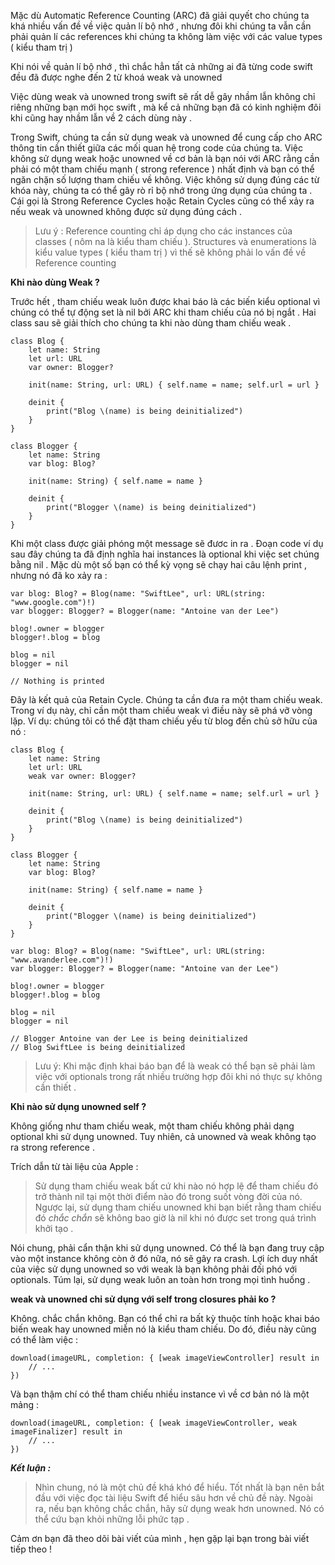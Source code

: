 Mặc dù Automatic Reference Counting (ARC) đã giải quyết cho chúng ta khá nhiều vấn đề về việc quản lí bộ nhớ , nhưng đôi khi chúng ta vẫn cần phải quản lí các references khi chúng ta không làm việc với các value types ( kiểu tham trị )

Khi nói về quản lí bộ nhớ , thì chắc hẳn tất cả những ai đã từng code swift đều đã được nghe đến 2 từ khoá weak và unowned 

Việc dùng weak và unowned trong swift sẽ rất dễ gây nhầm lẫn không chỉ riêng những bạn mới học swift , mà kể cả những bạn đã có kinh nghiệm đôi khi cũng hay nhầm lẫn về 2 cách dùng này .

Trong Swift, chúng ta cần sử dụng weak và unowned để cung cấp cho ARC thông tin cần thiết giữa các mối quan hệ trong code của chúng ta. Việc không sử dụng weak hoặc unowned về cơ bản là bạn nói với ARC rằng cần phải có một tham chiếu mạnh ( strong reference ) nhất định và bạn có thể ngăn chặn số lượng tham chiếu về không. Việc không sử dụng đúng các từ khóa này, chúng ta có thể gây rò rỉ bộ nhớ trong ứng dụng của chúng ta . Cái gọi là Strong Reference Cycles hoặc Retain Cycles cũng có thể xảy ra nếu weak và unowned không được sử dụng đúng cách .

> Lưu ý : Reference counting chỉ áp dụng cho các instances của classes ( nôm na là kiểu tham chiếu ). Structures và enumerations là kiểu value types ( kiểu tham trị ) vì thế sẽ không phải lo vấn đề về Reference counting 

**Khi nào dùng Weak ?**

Trước hết , tham chiếu weak luôn được khai báo là các biến kiểu optional vì chúng có thể tự động set là nil bởi ARC khi tham chiếu của nó bị ngắt . Hai class sau sẽ giải thích cho chúng ta khi nào dùng tham chiếu weak .

```
class Blog {
    let name: String
    let url: URL
    var owner: Blogger?

    init(name: String, url: URL) { self.name = name; self.url = url }

    deinit {
        print("Blog \(name) is being deinitialized")
    }
}

class Blogger {
    let name: String
    var blog: Blog?

    init(name: String) { self.name = name }

    deinit {
        print("Blogger \(name) is being deinitialized")
    }
}
```

Khi một class được giải phóng một message sẽ đươc in ra . Đoạn code ví dụ sau đây chúng ta đã định nghĩa hai instances là optional khi việc set chúng bằng nil . Mặc dù một số bạn có thể kỳ vọng sẽ chạy hai câu lệnh print , nhưng nó đã ko xảy ra :

```
var blog: Blog? = Blog(name: "SwiftLee", url: URL(string: "www.google.com")!)
var blogger: Blogger? = Blogger(name: "Antoine van der Lee")

blog!.owner = blogger
blogger!.blog = blog

blog = nil
blogger = nil

// Nothing is printed
```

Đây là kết quả của Retain Cycle. Chúng ta cần đưa ra một tham chiếu weak. Trong ví dụ này, chỉ cần một tham chiếu weak vì điều này sẽ phá vỡ vòng lặp. Ví dụ: chúng tôi có thể đặt tham chiếu yếu từ blog đến chủ sở hữu của nó :

```
class Blog {
    let name: String
    let url: URL
    weak var owner: Blogger?

    init(name: String, url: URL) { self.name = name; self.url = url }

    deinit {
        print("Blog \(name) is being deinitialized")
    }
}

class Blogger {
    let name: String
    var blog: Blog?

    init(name: String) { self.name = name }

    deinit {
        print("Blogger \(name) is being deinitialized")
    }
}

var blog: Blog? = Blog(name: "SwiftLee", url: URL(string: "www.avanderlee.com")!)
var blogger: Blogger? = Blogger(name: "Antoine van der Lee")

blog!.owner = blogger
blogger!.blog = blog

blog = nil
blogger = nil

// Blogger Antoine van der Lee is being deinitialized
// Blog SwiftLee is being deinitialized
```

> Lưu ý: Khi mặc định khai báo bạn để là weak có thể bạn sẽ phải làm việc với optionals trong rất nhiều trường hợp đôi khi nó thực sự không cần thiết .

**Khi nào sử dụng unowned self ?**

Không giống như tham chiếu weak, một tham chiếu không phải dạng optional khi sử dụng unowned. Tuy nhiên, cả unowned  và weak không tạo ra strong reference .

Trích dẫn từ tài liệu của Apple :

> Sử dụng tham chiếu weak bất cứ khi nào nó hợp lệ để tham chiếu đó trở thành nil tại một thời điểm nào đó trong suốt vòng đời của nó. Ngược lại, sử dụng tham chiếu unowned khi bạn biết rằng tham chiếu đó *chắc chắn* sẽ không bao giờ là nil khi nó được set trong quá trình khởi tạo .

Nói chung, phải cẩn thận khi sử dụng unowned. Có thể là bạn đang truy cập vào một instance không còn ở đó nữa, nó sẽ gây ra crash. Lợi ích duy nhất của việc sử dụng unowned so với weak là bạn không phải đối phó với optionals. Túm lại, sử dụng weak luôn an toàn hơn trong mọi tình huống .

**weak và unowned chỉ sử dụng với self trong closures phải ko ?**

Không.  chắc chắn không. Bạn có thể chỉ ra bất kỳ thuộc tính hoặc khai báo biến weak hay unowned miễn nó là kiểu tham chiếu. Do đó, điều này cũng có thể làm việc :

```
download(imageURL, completion: { [weak imageViewController] result in
    // ...
})
```

Và bạn thậm chí có thể tham chiếu nhiều instance vì về cơ bản nó là một mảng :

```
download(imageURL, completion: { [weak imageViewController, weak imageFinalizer] result in
    // ...
})
```

***Kết luận :***
> Nhìn chung, nó là một chủ đề khá khó để hiểu. Tốt nhất là bạn nên bắt đầu với việc đọc tài liệu Swift để hiểu sâu hơn về chủ đề này. Ngoài ra, nếu bạn không chắc chắn, hãy sử dụng weak hơn unowned. Nó có thể cứu bạn khỏi những lỗi phức tạp .

Cảm ơn bạn đã theo dõi bài viết của mình , hẹn gặp lại bạn trong bài viết tiếp theo !